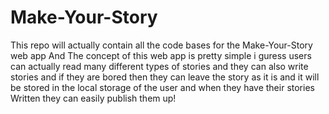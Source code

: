 # Make-Your-Story
This repo will actually contain all the code bases for the Make-Your-Story web app
And The concept of this web app is pretty simple i guress users can actually read many different types of stories and they can also write stories 
and if they are bored then they can leave the story as it is and it will be stored in the local storage of the user and when they have their stories Written they can
easily publish them up!
